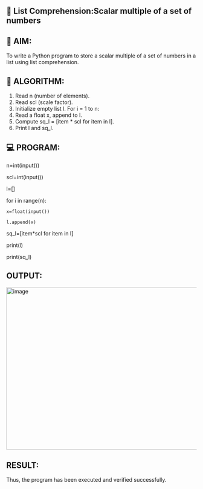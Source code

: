 ## 🧮 List Comprehension:Scalar multiple of a set of numbers

## 🎯 AIM:
To write a Python program to store a scalar multiple of a set of numbers in a list using list comprehension.

## 🧠 ALGORITHM:
1. Read n (number of elements).
2. Read scl (scale factor).
3. Initialize empty list l. For i = 1 to n:
4. Read a float x, append to l.
5. Compute sq_l = [item * scl for item in l].
6. Print l and sq_l.

## 💻 PROGRAM:
n=int(input())

scl=int(input())

l=[]

for i in range(n):

    x=float(input())
    
    l.append(x)

sq_l=[item*scl for item in l]

print(l)

print(sq_l)

## OUTPUT:
<img width="941" height="429" alt="image" src="https://github.com/user-attachments/assets/43ef61ae-5673-42e5-aa90-80cbca9f7184" />

## RESULT:
Thus, the program has been executed and verified successfully.
